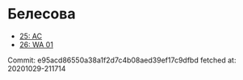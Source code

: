 # Белесова
- [25: AC](25.md)
- [26: WA 01](26.md)

Commit: e95acd86550a38a1f2d7c4b08aed39ef17c9dfbd
 fetched at: 20201029-211714
